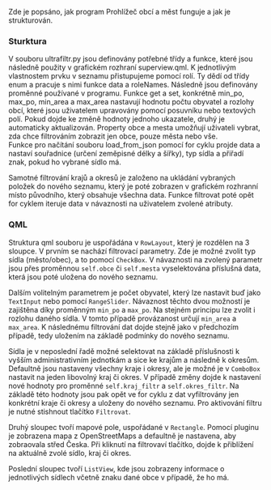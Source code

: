 Zde je popsáno, jak program Prohlížeč obcí a měst funguje a jak je strukturován.
### Sturktura
V souboru ultrafiltr.py jsou definovány potřebné třídy a funkce, které jsou následně použity v grafickém rozhraní superview.qml.
K jednotlivým vlastnostem prvku v seznamu přistupujeme pomocí rolí. Ty dědí od třídy enum a pracuje s nimi funkce data a roleNames.
Následně jsou definovány proměnné používané v programu. 
Funkce get a set, konkrétně min_po, max_po, min_area a max_area nastavují hodnotu počtu obyvatel a rozlohy obcí, které jsou uživatelem upravovány pomocí posuvníku nebo textových polí. Pokud dojde ke změně hodnoty jednoho ukazatele, druhý je automaticky aktualizován. 
Property obce a mesta umožňují uživateli vybrat, zda chce filtrováním zobrazit jen obce, pouze města nebo vše.  
Funkce pro načítání souboru load_from_json pomocí for cyklu projde data a nastaví souřadnice (určení zeměpisné délky a šířky), typ sídla a přiřadí znak, pokud ho vybrané sídlo má. 

Samotné filtrování krajů a okresů je založeno na ukládání vybraných položek do nového seznamu, který je poté zobrazen v grafickém rozhranní místo původního, který obsahuje všechna data. Funkce filtrovat poté opět for cyklem iteruje data v návaznosti na uživatelem zvolené atributy.

### QML 
Struktura qml souboru je uspořádána v `RowLayout`, který je rozdělen na 3 sloupce. V prvním se nachází filtrovací parametry. Zde je možné zvolit typ sídla (město/obec), a to pomocí `CheckBox`. V návaznosti na zvolený parametr jsou přes proměnnou `self.obce` či `self.mesta` vyselektována příslušná data, která jsou poté uložena do nového seznamu. 

Dalším volitelným parametrem je počet obyvatel, který lze nastavit buď jako `TextInput` nebo pomocí `RangeSlider`. Návaznost těchto dvou možností je zajištěna díky proměnným `min_po` a `max_po`. Na stejném principu lze zvolit i rozlohu daného sídla. V tomto případě provázanost určují `min_area` a `max_area`. K následnému filtrování dat dojde stejně jako v předchozím případě, tedy uložením na základě podmínky do nového seznamu. 

Sídla je v neposlední řadě možné selektovat na základě příslušnosti k vyšším administrativním jednotkám a sice ke krajům a následně k okresům. Defaultně jsou nastaveny všechny kraje i okresy, ale je možné je v `ComboBox` nastavit na jeden libovolný kraj či okres. V případě změny dojde k nastavení nové hodnoty pro proměnné `self.kraj_filtr` a `self.okres_filtr`. Na základě této hodnoty jsou pak opět ve for cyklu z dat vyfiltrovány jen konkrétní kraje či okresy a uloženy do nového seznamu. 
Pro aktivování filtru je nutné stishnout tlačítko `Filtrovat`.

Druhý sloupec tvoří mapové pole, uspořádané v `Rectangle`. Pomocí pluginu je zobrazena mapa z OpenStreetMaps a defaultně je nastavena, aby zobraovala střed Česka. Při kliknutí na filtrovaví tlačítko, dojde k přiblížení na aktuálně zvolé sídlo, kraj či okres. 

Poslední sloupec tvoří `ListView`, kde jsou zobrazeny informace o jednotlivých sídlech včetně znaku dané obce v případě, že ho má. 
